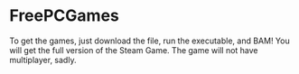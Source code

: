 # FreePCGames
To get the games, just download the file, run the executable, and BAM! You will get the full version of the Steam Game. The game will not have multiplayer, sadly.
